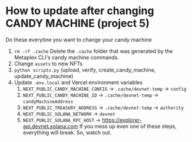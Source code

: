 
# How to update after changing CANDY MACHINE (project 5)
Do these everytine you want to change your candy machine
1. `rm -rf .cache` Delete the `.cache` folder that was generated by the Metaplex CLI's candy machine commands.
2. Change `assets` to new NFTs
3. `python scripts.py` (upload, verify, create_candy_machine, update_candy_machine)
4. Update `.env.local` and Vercel environment variables
   1. `NEXT_PUBLIC_CANDY_MACHINE_CONFIG` -> `.cache/devnet-temp` -> `config`
   2. `NEXT_PUBLIC_CANDY_MACHINE_ID` -> `.cache/devnet-temp` -> `candyMachineAddress`
   3. `NEXT_PUBLIC_TREASURY_ADDRESS` -> `.cache/devnet-temp` -> `authority`
   4. `NEXT_PUBLIC_SOLANA_NETWORK` -> `devnet`
   5. `NEXT_PUBLIC_SOLANA_RPC_HOST` -> https://explorer-api.devnet.solana.com
If you mess up even one of these steps, everything will break. So, watch out.